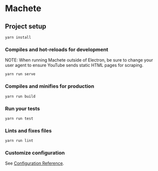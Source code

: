 # Machete

## Project setup
```
yarn install
```

### Compiles and hot-reloads for development
NOTE: When running Machete outside of Electron, be sure to change
your user agent to ensure YouTube sends static HTML pages for scraping.

```
yarn run serve
```

### Compiles and minifies for production
```
yarn run build
```

### Run your tests
```
yarn run test
```

### Lints and fixes files
```
yarn run lint
```

### Customize configuration
See [Configuration Reference](https://cli.vuejs.org/config/).

